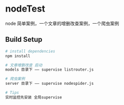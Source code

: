 # nodeTest
node  简单案例，一个文章的增删改查案例，一个爬虫案例

## Build Setup

``` bash
# install dependencies
npm install

# 文章增删改查 启动
models 目录下 —— supervise listrouter.js

# 爬虫案例
server 目录下 —— supervise nodespider.js

# Tips
实时监控先安装 全局supervise
```
